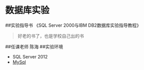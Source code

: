 数据库实验
==============
##实验指导书
《SQL Server 2000与IBM DB2数据库实验指导教程》
>好老的书了，也是学校自己出的书

##任课老师
陈海
##实验环境
* SQL Server 2012
* [MySql](mysql/)
